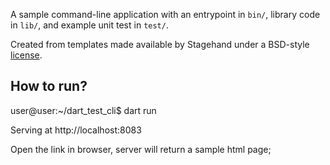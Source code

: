 A sample command-line application with an entrypoint in `bin/`, library code
in `lib/`, and example unit test in `test/`.

Created from templates made available by Stagehand under a BSD-style
[license](https://github.com/dart-lang/stagehand/blob/master/LICENSE).

## How to run?
user@user:~/dart_test_cli$ dart run

Serving at http://localhost:8083

Open the link in browser, server will return a sample html page;
